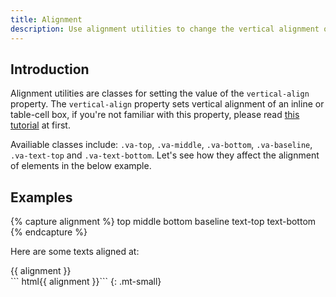 ```yaml
---
title: Alignment
description: Use alignment utilities to change the vertical alignment of elements.
---
```


## Introduction

Alignment utilities are classes for setting the value of the `vertical-align` property.
The `vertical-align` property sets vertical alignment of an inline
or table-cell box, if you're not familiar with this property, please read
[this tutorial](https://developer.mozilla.org/en-US/docs/Web/CSS/vertical-align)
at first.

Availiable classes include: `.va-top`, `.va-middle`, `.va-bottom`, `.va-baseline`,
`.va-text-top` and `.va-text-bottom`.
Let's see how they affect the alignment of elements in the below example.

## Examples

{% capture alignment %}
<span class="va-top">top</span>
<span class="va-middle">middle</span>
<span class="va-bottom">bottom</span>
<span class="va-baseline">baseline</span>
<span calss="va-text-top">text-top</span>
<span calss="va-text-bottom">text-bottom</span>
{% endcapture %}
<div class="example baseline mb-small">
  <p class="p3 d-inline-block">Here are some texts aligned at:</p>
  {{ alignment }}
</div>
``` html{{ alignment }}```
{: .mt-small}
